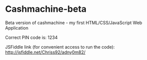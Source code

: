 # Cashmachine-beta
Beta version of cashmachine - my first HTML/CSS/JavaScript Web Application

Correct PIN code is: 1234

JSFiddle link (for convenient access to run the code): http://jsfiddle.net/Chriss92/adny0m82/
